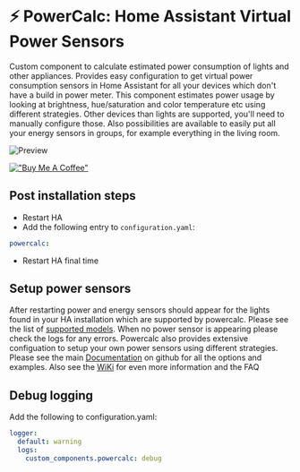 # :zap: PowerCalc: Home Assistant Virtual Power Sensors
Custom component to calculate estimated power consumption of lights and other appliances.
Provides easy configuration to get virtual power consumption sensors in Home Assistant for all your devices which don't have a build in power meter.
This component estimates power usage by looking at brightness, hue/saturation and color temperature etc using different strategies. Other devices than lights are supported, you'll need to manually configure those.
Also possibilities are available to easily put all your energy sensors in groups, for example everything in the living room.

![Preview](https://raw.githubusercontent.com/bramstroker/homeassistant-powercalc/master/assets/preview.gif)

[!["Buy Me A Coffee"](https://www.buymeacoffee.com/assets/img/custom_images/orange_img.png)](https://www.buymeacoffee.com/bramski)

## Post installation steps
- Restart HA
- Add the following entry to `configuration.yaml`:
```yaml
powercalc:
```
- Restart HA final time

## Setup power sensors

After restarting power and energy sensors should appear for the lights found in your HA installation which are supported by powercalc. 
Please see the list of [supported models](https://github.com/bramstroker/homeassistant-powercalc/blob/master/docs/supported_models.md).
When no power sensor is appearing please check the logs for any errors.
Powercalc also provides extensive configuation to setup your own power sensors using different strategies. Please see the main [Documentation](https://github.com/bramstroker/homeassistant-powercalc/blob/master/README.md) on github for all the options and examples.
Also see the [WiKi](https://github.com/bramstroker/homeassistant-powercalc/wiki) for even more information and the FAQ

## Debug logging

Add the following to configuration.yaml:

```yaml
logger:
  default: warning
  logs:
    custom_components.powercalc: debug
```
